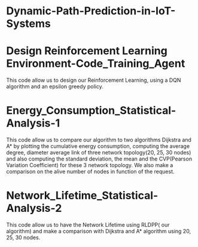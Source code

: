 # Dynamic-Path-Prediction-in-IoT-Systems

# Design Reinforcement Learning Environment-Code_Training_Agent
This code allow us to design our Reinforcement Learning, using a DQN algorithm and an epsilon greedy policy.

# Energy_Consumption_Statistical-Analysis-1
This code allow us to compare our algorithm to two algorithms Dijkstra and A* by plotting the cumulative energy consumption, computing the average degree, diameter average link of three network topology(20, 25, 30 nodes) and also computing the standard deviation, the mean and the CVP(Pearson Variation Coefficient) for these 3 network topology. We also make a comparison on the alive number of nodes in function of the request.

# Network_Lifetime_Statistical-Analysis-2
This code allow us to have the Network Lifetime using RLDPP( our algorithm) and make a comparison with Dijkstra and A* algorithm using 20, 25, 30 nodes.


